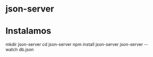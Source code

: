 # json-server


# Instalamos
mkdir json-server
cd json-server
npm install json-server
json-server --watch db.json

